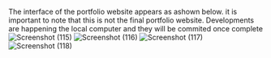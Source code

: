 The interface of the portfolio website appears as ashown below. it is important to note that this is not the final portfolio website. Developments are happening the local computer and they will be commited once complete
![Screenshot (115)](https://github.com/halfa1/portfolio/assets/89219393/25e71cb3-c91e-44d1-a65a-03f7b50ca04d)
![Screenshot (116)](https://github.com/halfa1/portfolio/assets/89219393/0b57f2c0-da52-483e-a06b-cb5042011266)
![Screenshot (117)](https://github.com/halfa1/portfolio/assets/89219393/64dff997-5688-491a-96a6-6df08d74dc7a)
![Screenshot (118)](https://github.com/halfa1/portfolio/assets/89219393/a6e9bd9c-7d5d-4822-ab75-4e5c97376923)

